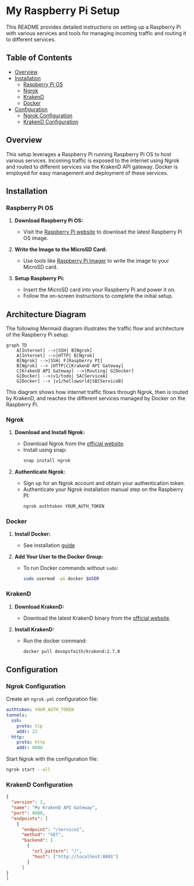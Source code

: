 # My Raspberry Pi Setup

This README provides detailed instructions on setting up a Raspberry Pi with various services and tools for managing incoming traffic and routing it to different services.

## Table of Contents
- [Overview](#overview)
- [Installation](#installation)
  - [Raspberry Pi OS](#raspberry-pi-os)
  - [Ngrok](#ngrok)
  - [KrakenD](#krakend)
  - [Docker](#docker)
- [Configuration](#configuration)
  - [Ngrok Configuration](#ngrok-configuration)
  - [KrakenD Configuration](#krakend-configuration)

## Overview

This setup leverages a Raspberry Pi running Raspberry Pi OS to host various services. Incoming traffic is exposed to the internet using Ngrok and routed to different services via the KrakenD API gateway. Docker is employed for easy management and deployment of these services.

## Installation

### Raspberry Pi OS

1. **Download Raspberry Pi OS:**
   - Visit the [Raspberry Pi website](https://www.raspberrypi.org/software/) to download the latest Raspberry Pi OS image.

2. **Write the Image to the MicroSD Card:**
   - Use tools like [Raspberry Pi Imager](https://www.raspberrypi.org/software/) to write the image to your MicroSD card.

3. **Setup Raspberry Pi:**
   - Insert the MicroSD card into your Raspberry Pi and power it on.
   - Follow the on-screen instructions to complete the initial setup.

## Architecture Diagram

The following Mermaid diagram illustrates the traffic flow and architecture of the Raspberry Pi setup:

```mermaid
graph TD
    A[Internet] -->|SSH| B[Ngrok]
    A[Internet] -->|HTTP| B[Ngrok]
    B[Ngrok] -->|SSH| F[Raspberry PI]
    B[Ngrok] --> |HTTP|C[KrakenD API Gateway]
    C[KrakenD API Gateway] -->|Routing| G[Docker]
    G[Docker] -->|v1/todo| SA[ServiceA]
    G[Docker] --> |v1/helloworld|SB[ServiceB]
```
This diagram shows how internet traffic flows through Ngrok, then is routed by KrakenD, and reaches the different services managed by Docker on the Raspberry Pi.
### Ngrok

1. **Download and Install Ngrok:**
   - Download Ngrok from the [official website](https://ngrok.com/download).
   - Install using snap:
     ```sh
     snap install ngrok
     ```

2. **Authenticate Ngrok:**
   - Sign up for an Ngrok account and obtain your authentication token.
   - Authenticate your Ngrok installation manual step on the Raspberry PI:
     ```sh
     ngrok authtoken YOUR_AUTH_TOKEN
     ```
### Docker

1. **Install Docker:**
   - See installation [guide](https://docs.docker.com/engine/install/ubuntu/)

2. **Add Your User to the Docker Group:**
   - To run Docker commands without `sudo`:
     ```sh
     sudo usermod -aG docker $USER
     ```
### KrakenD

1. **Download KrakenD:**
   - Download the latest KrakenD binary from the [official website](https://www.krakend.io/download/).

2. **Install KrakenD:**
   - Run the docker command:
     ```sh
     docker pull devopsfaith/krakend:2.7.0
     ```

## Configuration

### Ngrok Configuration

Create an `ngrok.yml` configuration file:
```yaml
authtoken: YOUR_AUTH_TOKEN
tunnels:
  ssh:
    proto: tcp
    addr: 22
  http:
    proto: http
    addr: 8080
```
Start Ngrok with the configuration file:
```sh
ngrok start --all
```

### KrakenD Configuration
```json
{
  "version": 2,
  "name": "My KrakenD API Gateway",
  "port": 8080,
  "endpoints": [
    {
      "endpoint": "/service1",
      "method": "GET",
      "backend": [
        {
          "url_pattern": "/",
          "host": ["http://localhost:8001"]
        }
      ]
}
]    
```
